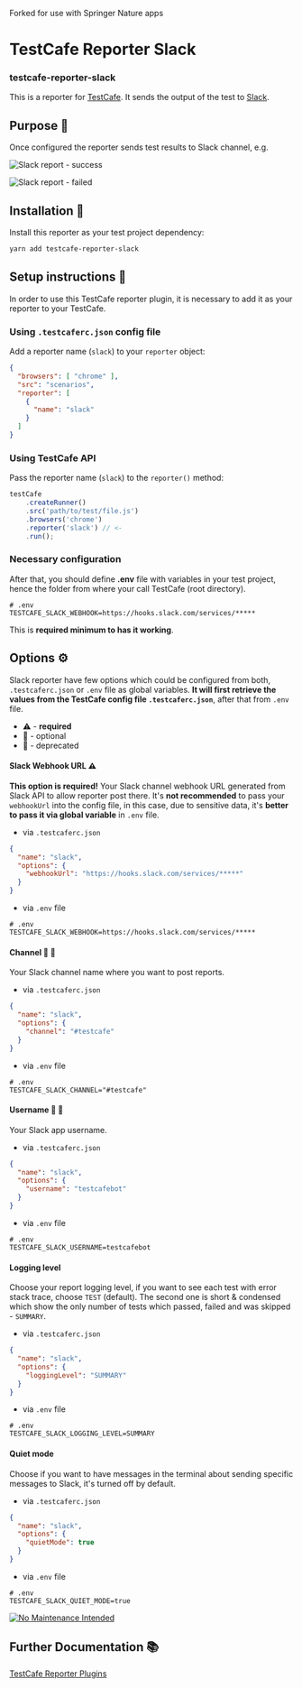 Forked for use with Springer Nature apps

# TestCafe Reporter Slack 
### testcafe-reporter-slack

This is a reporter for [TestCafe](http://devexpress.github.io/testcafe). It sends the output of the test to [Slack](https://slack.com/).

## Purpose :dart:
Once configured the reporter sends test results to Slack channel, e.g.

![Slack report - success](assets/slack-report-success.png)

![Slack report - failed](assets/slack-report-failed.png)

## Installation :construction:

Install this reporter as your test project dependency:

```bash
yarn add testcafe-reporter-slack
```

## Setup instructions :wrench:
In order to use this TestCafe reporter plugin, it is necessary to add it as your reporter to your TestCafe.
 
### Using `.testcaferc.json` config file

Add a reporter name (`slack`) to your `reporter` object:

```json
{
  "browsers": [ "chrome" ],
  "src": "scenarios",
  "reporter": [
    {
      "name": "slack"
    }
  ]
}
```

### Using TestCafe API

Pass the reporter name (`slack`) to the `reporter()` method:

```js
testCafe
    .createRunner()
    .src('path/to/test/file.js')
    .browsers('chrome')
    .reporter('slack') // <-
    .run();
```

### Necessary configuration

After that, you should define **.env** file with variables in your test project, hence the folder from where your call TestCafe (root directory).

```dotenv
# .env
TESTCAFE_SLACK_WEBHOOK=https://hooks.slack.com/services/*****
```

This is **required minimum to has it working**.

## Options :gear:

Slack reporter have few options which could be configured from both, `.testcaferc.json` or `.env` file as global variables.
**It will first retrieve the values from the TestCafe config file `.testcaferc.json`**, after that from `.env` file.

* :warning: - **required**
* :balloon: - optional
* :link: - deprecated

#### Slack Webhook URL :warning:

**This option is required!** Your Slack channel webhook URL generated from Slack API to allow reporter post there.
It's **not recommended** to pass your `webhookUrl` into the config file, in this case, due to sensitive data, it's **better to pass it via global variable** in `.env` file.
* via `.testcaferc.json`

```json
{
  "name": "slack",
  "options": {
    "webhookUrl": "https://hooks.slack.com/services/*****"
  }
}
```

* via `.env` file

```dotenv
# .env
TESTCAFE_SLACK_WEBHOOK=https://hooks.slack.com/services/*****
```

#### Channel :balloon: :link:

Your Slack channel name where you want to post reports.

* via `.testcaferc.json`

```json
{
  "name": "slack",
  "options": {
    "channel": "#testcafe"
  }
}
```

* via `.env` file

```dotenv
# .env
TESTCAFE_SLACK_CHANNEL="#testcafe"
```

#### Username :balloon: :link:

Your Slack app username.

* via `.testcaferc.json`

```json
{
  "name": "slack",
  "options": {
    "username": "testcafebot"
  }
}
```

* via `.env` file

```dotenv
# .env
TESTCAFE_SLACK_USERNAME=testcafebot
```

#### Logging level

Choose your report logging level, if you want to see each test with error stack trace, choose `TEST` (default). The second one is short & condensed which show the only number of tests which passed, failed and was skipped - `SUMMARY`.

* via `.testcaferc.json`

```json
{
  "name": "slack",
  "options": {
    "loggingLevel": "SUMMARY"
  }
}
```

* via `.env` file

```dotenv
# .env
TESTCAFE_SLACK_LOGGING_LEVEL=SUMMARY
```

#### Quiet mode

Choose if you want to have messages in the terminal about sending specific messages to Slack, it's turned off by default.

* via `.testcaferc.json`

```json
{
  "name": "slack",
  "options": {
    "quietMode": true
  }
}
```

* via `.env` file

```dotenv
# .env
TESTCAFE_SLACK_QUIET_MODE=true
```

[![No Maintenance Intended](http://unmaintained.tech/badge.svg)](http://unmaintained.tech/)

## Further Documentation :books:
[TestCafe Reporter Plugins](https://devexpress.github.io/testcafe/documentation/extending-testcafe/reporter-plugin/)
